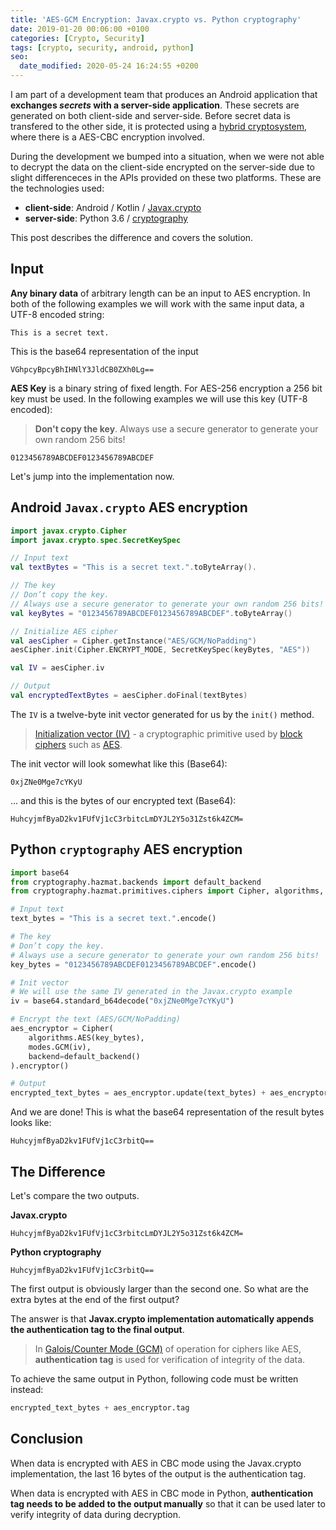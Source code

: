 ```yaml
---
title: 'AES-GCM Encryption: Javax.crypto vs. Python cryptography'
date: 2019-01-20 00:06:00 +0100
categories: [Crypto, Security]
tags: [crypto, security, android, python]
seo:
  date_modified: 2020-05-24 16:24:55 +0200
---
```


I am part of a development team that produces an Android application that **exchanges _secrets_ with a server-side application**. These secrets are generated on both client-side and server-side. Before secret data is transfered to the other side, it is protected using a [hybrid cryptosystem](https://en.wikipedia.org/wiki/Hybrid_cryptosystem), where there is a AES-CBC encryption involved.

During the development we bumped into a situation, when we were not able to decrypt the data on the client-side encrypted on the server-side due to slight differenceces in the APIs provided on these two platforms. These are the technologies used:

- **client-side**: Android / Kotlin / [Javax.crypto](https://docs.oracle.com/javase/7/docs/api/javax/crypto/package-summary.html)
- **server-side**: Python 3.6 / [cryptography](https://pypi.org/project/cryptography/)

This post describes the difference and covers the solution.

## Input

**Any binary data** of arbitrary length can be an input to AES encryption. In both of the following examples we will work with the same input data, a UTF-8 encoded string:

```
This is a secret text.
```

This is the base64 representation of the input

```
VGhpcyBpcyBhIHNlY3JldCB0ZXh0Lg==
```

**AES Key** is a binary string of fixed length. For AES-256 encryption a 256 bit key must be used. In the following examples we will use this key (UTF-8 encoded):

> **Don't copy the key**. Always use a secure generator to generate your own random 256 bits!

```
0123456789ABCDEF0123456789ABCDEF
```

Let's jump into the implementation now.

## Android `Javax.crypto` AES encryption

```kotlin
import javax.crypto.Cipher
import javax.crypto.spec.SecretKeySpec

// Input text
val textBytes = "This is a secret text.".toByteArray().

// The key
// Don’t copy the key.
// Always use a secure generator to generate your own random 256 bits!
val keyBytes = "0123456789ABCDEF0123456789ABCDEF".toByteArray()

// Initialize AES cipher
val aesCipher = Cipher.getInstance("AES/GCM/NoPadding")
aesCipher.init(Cipher.ENCRYPT_MODE, SecretKeySpec(keyBytes, "AES"))

val IV = aesCipher.iv

// Output
val encryptedTextBytes = aesCipher.doFinal(textBytes)
```

The `IV` is a twelve-byte init vector generated for us by the `init()` method.

> [Initialization vector (IV)](https://en.wikipedia.org/wiki/Initialization_vector) - a cryptographic primitive used by [block ciphers](https://en.wikipedia.org/wiki/Block_cipher) such as [AES](https://en.wikipedia.org/wiki/Advanced_Encryption_Standard).

The init vector will look somewhat like this (Base64):

```
0xjZNe0Mge7cYKyU
```

... and this is the bytes of our encrypted text (Base64):

```
HuhcyjmfByaD2kv1FUfVj1cC3rbitcLmDYJL2Y5o31Zst6k4ZCM=
```

## Python `cryptography` AES encryption

```python
import base64
from cryptography.hazmat.backends import default_backend
from cryptography.hazmat.primitives.ciphers import Cipher, algorithms, modes

# Input text
text_bytes = "This is a secret text.".encode()

# The key
# Don’t copy the key.
# Always use a secure generator to generate your own random 256 bits!
key_bytes = "0123456789ABCDEF0123456789ABCDEF".encode()

# Init vector
# We will use the same IV generated in the Javax.crypto example
iv = base64.standard_b64decode("0xjZNe0Mge7cYKyU")

# Encrypt the text (AES/GCM/NoPadding)
aes_encryptor = Cipher(
    algorithms.AES(key_bytes),
    modes.GCM(iv),
    backend=default_backend()
).encryptor()

# Output
encrypted_text_bytes = aes_encryptor.update(text_bytes) + aes_encryptor.finalize()
```

And we are done! This is what the base64 representation of the result bytes looks like:

```
HuhcyjmfByaD2kv1FUfVj1cC3rbitQ==
```

## The Difference

Let's compare the two outputs.

**Javax.crypto**

```
HuhcyjmfByaD2kv1FUfVj1cC3rbitcLmDYJL2Y5o31Zst6k4ZCM=
```

**Python cryptography**

```
HuhcyjmfByaD2kv1FUfVj1cC3rbitQ==
```

The first output is obviously larger than the second one. So what are the extra bytes at the end of the first output?

The answer is that **Javax.crypto implementation automatically appends the authentication tag to the final output**.

> In [Galois/Counter Mode (GCM)](https://en.wikipedia.org/wiki/Galois/Counter_Mode) of operation for ciphers like AES, **authentication tag** is used for verification of integrity of the data.

To achieve the same output in Python, following code must be written instead:

```python
encrypted_text_bytes + aes_encryptor.tag
```

## Conclusion

When data is encrypted with AES in CBC mode using the Javax.crypto implementation, the last 16 bytes of the output is the authentication tag.

When data is encrypted with AES in CBC mode in Python, **authentication tag needs to be added to the output manually** so that it can be used later to verify integrity of data during decryption.
